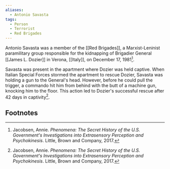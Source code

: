 ```yaml
---
aliases:
  - Antonio Savasta
tags:
  - Person
  - Terrorist
  - Red Brigades
---
```

Antonio Savasta was a member of the [[Red Brigades]], a Marxist-Leninist paramilitary group responsible for the kidnapping of Brigadier General [[James L. Dozier]] in Verona, [[Italy]], on December 17, 1981[^1].

Savasta was present in the apartment where Dozier was held captive. When Italian Special Forces stormed the apartment to rescue Dozier, Savasta was holding a gun to the General's head. However, before he could pull the trigger, a commando hit him from behind with the butt of a machine gun, knocking him to the floor. This action led to Dozier's successful rescue after 42 days in captivity[^1].

## Footnotes
[^1]: Jacobsen, Annie. *Phenomena: The Secret History of the U.S. Government's Investigations into Extrasensory Perception and Psychokinesis*. Little, Brown and Company, 2017.
